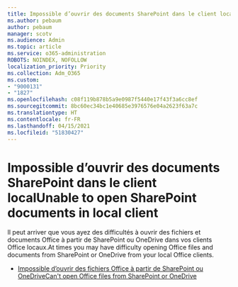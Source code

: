 ```yaml
---
title: Impossible d’ouvrir des documents SharePoint dans le client local
ms.author: pebaum
author: pebaum
manager: scotv
ms.audience: Admin
ms.topic: article
ms.service: o365-administration
ROBOTS: NOINDEX, NOFOLLOW
localization_priority: Priority
ms.collection: Adm_O365
ms.custom:
- "9000131"
- "1827"
ms.openlocfilehash: c08f119b878b5a9e0987f5440e17f43f3a6cc8ef
ms.sourcegitcommit: 8bc60ec34bc1e40685e3976576e04a2623f63a7c
ms.translationtype: HT
ms.contentlocale: fr-FR
ms.lasthandoff: 04/15/2021
ms.locfileid: "51830427"
---
```

# <a name="unable-to-open-sharepoint-documents-in-local-client"></a><span data-ttu-id="7c8cc-102">Impossible d’ouvrir des documents SharePoint dans le client local</span><span class="sxs-lookup"><span data-stu-id="7c8cc-102">Unable to open SharePoint documents in local client</span></span>

<span data-ttu-id="7c8cc-103">Il peut arriver que vous ayez des difficultés à ouvrir des fichiers et documents Office à partir de SharePoint ou OneDrive dans vos clients Office locaux.</span><span class="sxs-lookup"><span data-stu-id="7c8cc-103">At times you may have difficulty opening Office files and documents from SharePoint or OneDrive from your local Office clients.</span></span>

- [<span data-ttu-id="7c8cc-104">Impossible d’ouvrir des fichiers Office à partir de SharePoint ou OneDrive</span><span class="sxs-lookup"><span data-stu-id="7c8cc-104">Can't open Office files from SharePoint or OneDrive</span></span>](https://docs.microsoft.com/sharepoint/troubleshoot/administration/cant-open-office-files)
